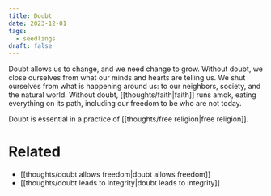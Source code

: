 ```yaml
---
title: Doubt
date: 2023-12-01
tags:
  - seedlings
draft: false
---
```

Doubt allows us to change, and we need change to grow. Without doubt, we close ourselves from what our minds and hearts are telling us. We shut ourselves from what is happening around us: to our neighbors, society, and the natural world. Without doubt, [[thoughts/faith|faith]] runs amok, eating everything on its path, including our freedom to be who are not today.

Doubt is essential in a practice of [[thoughts/free religion|free religion]].

# Related

- [[thoughts/doubt allows freedom|doubt allows freedom]]
- [[thoughts/doubt leads to integrity|doubt leads to integrity]]